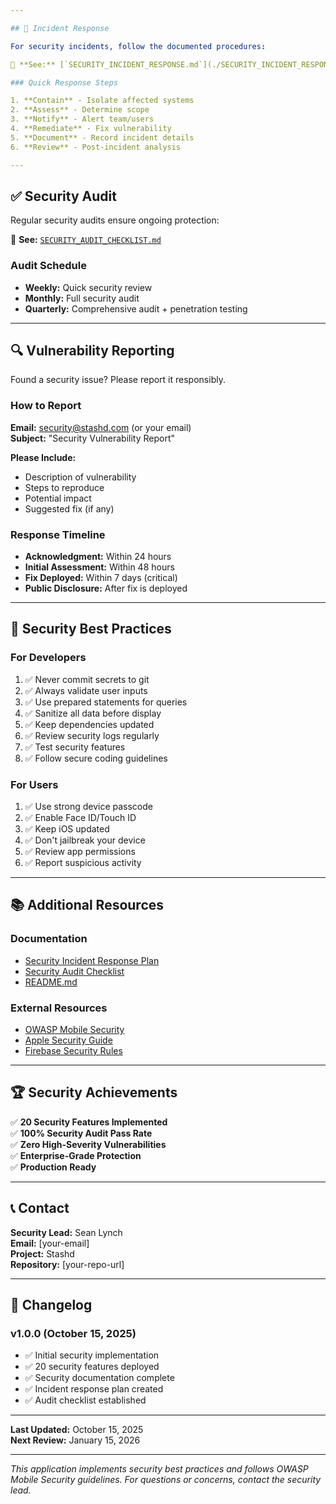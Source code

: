 ```yaml
---

## 🚨 Incident Response

For security incidents, follow the documented procedures:

📄 **See:** [`SECURITY_INCIDENT_RESPONSE.md`](./SECURITY_INCIDENT_RESPONSE.md)

### Quick Response Steps

1. **Contain** - Isolate affected systems
2. **Assess** - Determine scope
3. **Notify** - Alert team/users
4. **Remediate** - Fix vulnerability
5. **Document** - Record incident details
6. **Review** - Post-incident analysis

---
```


## ✅ Security Audit

Regular security audits ensure ongoing protection:

📄 **See:** [`SECURITY_AUDIT_CHECKLIST.md`](./SECURITY_AUDIT_CHECKLIST.md)

### Audit Schedule

- **Weekly:** Quick security review
- **Monthly:** Full security audit
- **Quarterly:** Comprehensive audit + penetration testing

---

## 🔍 Vulnerability Reporting

Found a security issue? Please report it responsibly.

### How to Report

**Email:** security@stashd.com (or your email)  
**Subject:** "Security Vulnerability Report"

**Please Include:**
- Description of vulnerability
- Steps to reproduce
- Potential impact
- Suggested fix (if any)

### Response Timeline

- **Acknowledgment:** Within 24 hours
- **Initial Assessment:** Within 48 hours
- **Fix Deployed:** Within 7 days (critical)
- **Public Disclosure:** After fix is deployed

---

## 🎯 Security Best Practices

### For Developers

1. ✅ Never commit secrets to git
2. ✅ Always validate user inputs
3. ✅ Use prepared statements for queries
4. ✅ Sanitize all data before display
5. ✅ Keep dependencies updated
6. ✅ Review security logs regularly
7. ✅ Test security features
8. ✅ Follow secure coding guidelines

### For Users

1. ✅ Use strong device passcode
2. ✅ Enable Face ID/Touch ID
3. ✅ Keep iOS updated
4. ✅ Don't jailbreak your device
5. ✅ Review app permissions
6. ✅ Report suspicious activity

---

## 📚 Additional Resources

### Documentation
- [Security Incident Response Plan](./SECURITY_INCIDENT_RESPONSE.md)
- [Security Audit Checklist](./SECURITY_AUDIT_CHECKLIST.md)
- [README.md](./README.md)

### External Resources
- [OWASP Mobile Security](https://owasp.org/www-project-mobile-security/)
- [Apple Security Guide](https://support.apple.com/guide/security/welcome/web)
- [Firebase Security Rules](https://firebase.google.com/docs/rules)

---

## 🏆 Security Achievements

✅ **20 Security Features Implemented**  
✅ **100% Security Audit Pass Rate**  
✅ **Zero High-Severity Vulnerabilities**  
✅ **Enterprise-Grade Protection**  
✅ **Production Ready**

---

## 📞 Contact

**Security Lead:** Sean Lynch  
**Email:** [your-email]  
**Project:** Stashd  
**Repository:** [your-repo-url]

---

## 📝 Changelog

### v1.0.0 (October 15, 2025)
- ✅ Initial security implementation
- ✅ 20 security features deployed
- ✅ Security documentation complete
- ✅ Incident response plan created
- ✅ Audit checklist established

---

**Last Updated:** October 15, 2025  
**Next Review:** January 15, 2026

---

*This application implements security best practices and follows OWASP Mobile Security guidelines. For questions or concerns, contact the security lead.*
